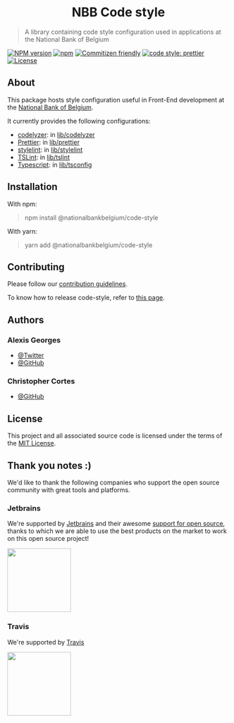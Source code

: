 <h1 align="center">
   NBB Code style
</h1>

> A library containing code style configuration used in applications at the National Bank of Belgium

[![NPM version](https://img.shields.io/npm/v/@nationalbankbelgium/code-style.svg)](https://www.npmjs.com/package/@nationalbankbelgium/code-style)
[![npm](https://img.shields.io/npm/dm/@nationalbankbelgium/code-style.svg)](https://www.npmjs.com/package/@nationalbankbelgium/code-style)
[![Commitizen friendly](https://img.shields.io/badge/commitizen-friendly-brightgreen.svg)](http://commitizen.github.io/cz-cli/)
[![code style: prettier](https://img.shields.io/badge/code_style-prettier-ff69b4.svg?style=flat-square)](https://github.com/prettier/prettier)
[![License](https://img.shields.io/cocoapods/l/AFNetworking.svg)](LICENSE)

## About

This package hosts style configuration useful in Front-End development at the [National Bank of Belgium](https://www.nbb.be).

It currently provides the following configurations:

-   [codelyzer](https://github.com/mgechev/codelyzer): in [lib/codelyzer](/lib/codelyzer/README.md)
-   [Prettier](https://github.com/prettier/prettier): in [lib/prettier](/lib/prettier/README.md)
-   [stylelint](https://github.com/stylelint/stylelint): in [lib/stylelint](/lib/stylelint/README.md)
-   [TSLint](https://github.com/palantir/tslint): in [lib/tslint](/lib/tslint/README.md)
-   [Typescript](https://github.com/microsoft/typescript): in [lib/tsconfig](/lib/tsconfig/README.md)

## Installation

With npm:

> npm install @nationalbankbelgium/code-style

With yarn:

> yarn add @nationalbankbelgium/code-style

## Contributing

Please follow our [contribution guidelines](/CONTRIBUTING.md).

To know how to release code-style, refer to [this page](/RELEASE.md).

## Authors

### Alexis Georges

-   [@Twitter](https://twitter.com/SuperITMan_BE)
-   [@GitHub](https://github.com/SuperITMan)

### Christopher Cortes

-   [@GitHub](https://github.com/christophercr)

## License

This project and all associated source code is licensed under the terms of the [MIT License](/LICENSE).

## Thank you notes :)

We'd like to thank the following companies who support the open source community with great tools and platforms.

### Jetbrains

We're supported by [Jetbrains](https://www.jetbrains.com) and their awesome [support for open source](https://www.jetbrains.com/buy/opensource/), thanks to which we are able to use the best products on the market to work on this open source project!

<a href="https://www.jetbrains.com"><img src="http://www.underconsideration.com/brandnew/archives/jetbrains_logo_detail.jpg" width="144px"></a>

### Travis

We're supported by [Travis](https://travis-ci.org/)

<a href="https://travis-ci.org/"><img src="https://travis-ci.com/images/logos/TravisCI-Full-Color.png" width="144px"></a>
